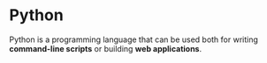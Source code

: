 # Python



Python is a programming language that can be used both for writing **command-line scripts** or building **web applications**.



